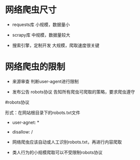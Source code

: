 ﻿# 网络爬虫尺寸

- requests库 小规模，数据量小

- scrapy库 中规模，数据量较大

- 搜索引擎，定制开发 大规模，爬取速度很关键

# 网络爬虫的限制

- 来源审查 判断user-agent进行限制

- 发布公告 robots协议
告知所有爬虫可爬取的策略，要求爬虫遵守 

#robots协议

形式：在网站根目录下的robots.txt文件

- user-agnet: *
- disallow: /

- 网络爬虫应该自动或人工识别robots.txt，再进行内容爬取

- 类人行为的小规模爬取可以不受限制robots协议

